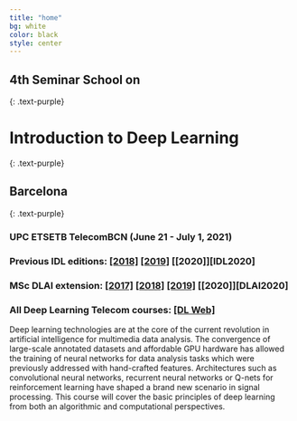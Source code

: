 ```yaml
---
title: "home"
bg: white
color: black
style: center
---
```


## 4th Seminar School on
{: .text-purple}
# **Introduction to Deep Learning**
{: .text-purple}
## Barcelona
{: .text-purple}

### UPC ETSETB TelecomBCN (June 21 - July 1, 2021)

### Previous IDL editions: [[2018]][IDL2018] [[2019]][IDL2019] [[2020]][IDL2020]
### MSc DLAI extension: [[2017]][DLAI2017] [[2018]][DLAI2018] [[2019]][IDL2019] [[2020]][DLAI2020]
### All Deep Learning Telecom courses: [[DL Web]][lectures-all]

[IDL2018]: https://telecombcn-dl.github.io/2018-idl/
[IDL2019]: https://telecombcn-dl.github.io/2019-idl/
[IDL2019]: https://telecombcn-dl.github.io/idl-2020/

[DLAI2017]: https://telecombcn-dl.github.io/2017-dlai/
[DLAI2018]: https://telecombcn-dl.github.io/2018-dlai/
[DLAI2019]: https://telecombcn-dl.github.io/dlai-2019/
[DLAI2019]: https://telecombcn-dl.github.io/dlai-2020/

[lectures-all]: https://deeplearning.telecos.upc.edu/

Deep learning technologies are at the core of the current revolution in artificial intelligence for multimedia data analysis. The convergence of large-scale annotated datasets and affordable GPU hardware has allowed the training of neural networks for data analysis tasks which were previously addressed with hand-crafted features. Architectures such as convolutional neural networks, recurrent neural networks or Q-nets for reinforcement learning have shaped a brand new scenario in signal processing. This course will cover the basic principles of deep learning from both an algorithmic and computational perspectives.
